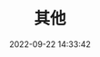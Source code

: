 ---
pageComponent:
  name: Catalogue
  data:
    key: 15.other
    description: 其他.
title: 其他
date: 2022-09-22 14:33:42
permalink: /other/
sidebar: false
article: false
comment: false
editLink: false
---